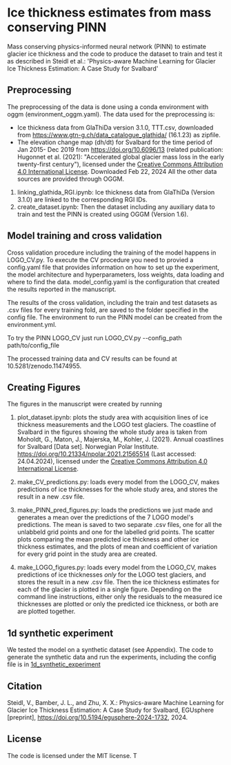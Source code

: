 # Ice thickness estimates from mass conserving PINN
Mass conserving physics-informed neural network (PINN) to estimate glacier ice thickness and the code to produce the dataset to train and test it as described in Steidl et al.: 'Physics-aware Machine Learning for Glacier Ice Thickness Estimation: A Case Study for Svalbard'
## Preprocessing
The preprocessing of the data is done using a conda environment with oggm (environment_oggm.yaml). 
The data used for the preprocessing is:
- Ice thickness data from GlaThiDa version 3.1.0, TTT.csv, downloaded from https://www.gtn-g.ch/data_catalogue_glathida/ (16.1.23) as zipfile. 
- The elevation change map (dh/dt) for Svalbard for the time period of Jan 2015- Dec 2019 from https://doi.org/10.6096/13 (related publication: Hugonnet et al. (2021): "Accelerated global glacier mass loss in the early twenty-first century"), licensed under the [Creative Commons Attribution 4.0 International License](https://creativecommons.org/licenses/by/4.0/). Downloaded Feb 22, 2024
All the other data sources are provided through OGGM. 

1) linking_glathida_RGI.ipynb: Ice thickness data from GlaThiDa (Version 3.1.0) are linked to the corresponding RGI IDs. 
2) create_dataset.ipynb: Then the dataset including any auxiliary data to train and test the PINN is created using OGGM (Version 1.6). 

## Model training and cross validation

Cross validation procedure including the training of the model happens in LOGO_CV.py. To execute the CV procedure you need to provied a config.yaml file that provides information on how to set up the experiment, the model architecture and hyperparameters, loss weights, data loading and where to find the data. model_config.yaml is the configuration that created the results reported in the manuscript. 

The results of the cross validation, including the train and test datasets as .csv files for every training fold, are saved to the folder specified in the config file. 
The environment to run the PINN model can be created from the environment.yml. 

To try the PINN LOGO_CV just run LOGO_CV.py --config_path path/to/config_file

The processed training data and CV results can be found at 10.5281/zenodo.11474955.

## Creating Figures
The figures in the manuscript were created by running
1) plot_dataset.ipynb: plots the study area with acquisition lines of ice thickness measurements and the LOGO test glaciers. The coastline of Svalbard in the figures showing the whole study area is taken from Moholdt, G., Maton, J., Majerska, M., Kohler, J. (2021). Annual coastlines for Svalbard [Data set]. Norwegian Polar Institute. https://doi.org/10.21334/npolar.2021.21565514
(Last accessed: 24.04.2024), licensed under the [Creative Commons Attribution 4.0 International License](https://creativecommons.org/licenses/by/4.0/). 

2) make_CV_predictions.py: loads every model from the LOGO_CV, makes predictions of ice thicknesses for the whole study area, and stores the result in a new .csv file.

3) make_PINN_pred_figures.py: loads the predictions we just made and generates a mean over the predictions of the 7 LOGO model's predictions. The mean is saved to two separate .csv files, one for all the unlabbeld grid points and one for the labelled grid points. The scatter plots comparing the mean predicted ice thickness and other ice thickness estimates, and the plots of mean and coefficient of variation for every grid point in the study area are created.

4) make_LOGO_figures.py: loads every model from the LOGO_CV, makes predictions of ice thicknesses *only* for the LOGO test glaciers, and stores the result in a new .csv file. Then the ice thickness estimates for each of the glacier is plotted in a single figure. Depending on the command line instructions, either only the residuals to the measured ice thicknesses are plotted or only the predicted ice thickness, or both are are plotted together.


## 1d synthetic experiment
We tested the model on a synthetic dataset (see Appendix). The code to generate the synthetic data and run the experiments, including the config file is in [1d_synthetic_experiment](1d_synthetic_experiment)

## Citation 
Steidl, V., Bamber, J. L., and Zhu, X. X.: Physics-aware Machine Learning for Glacier Ice Thickness Estimation: A Case Study for Svalbard, EGUsphere [preprint], https://doi.org/10.5194/egusphere-2024-1732, 2024. 

## License
The code is licensed under the MIT license. T